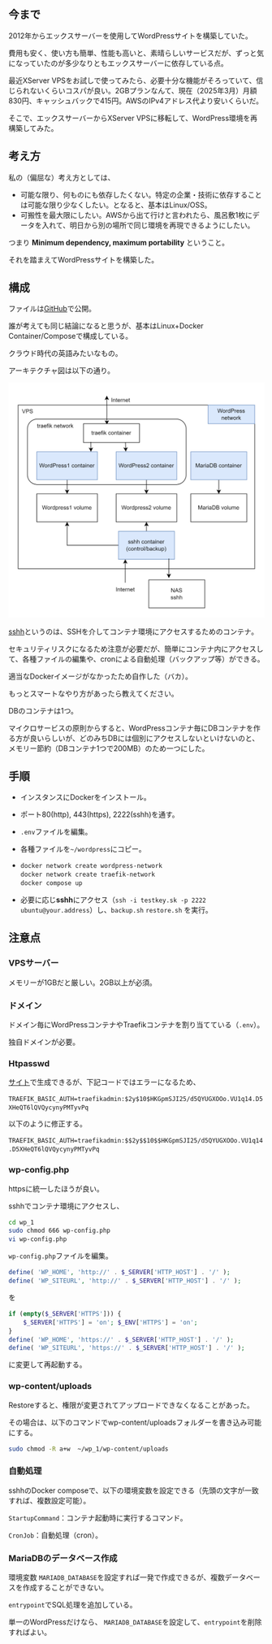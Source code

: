 ## 今まで

2012年からエックスサーバーを使用してWordPressサイトを構築していた。

費用も安く、使い方も簡単、性能も高いと、素晴らしいサービスだが、ずっと気になっていたのが多少なりともエックスサーバーに依存している点。

最近XServer VPSをお試しで使ってみたら、必要十分な機能がそろっていて、信じられないくらいコスパが良い。2GBプランなんて、現在（2025年3月）月額830円、キャッシュバックで415円。AWSのIPv4アドレス代より安いくらいだ。

そこで、エックスサーバーからXServer VPSに移転して、WordPress環境を再構築してみた。



## 考え方
私の（偏屈な）考え方としては、

- 可能な限り、何ものにも依存したくない。特定の企業・技術に依存することは可能な限り少なくしたい。となると、基本はLinux/OSS。
- 可搬性を最大限にしたい。AWSから出て行けと言われたら、風呂敷1枚にデータを入れて、明日から別の場所で同じ環境を再現できるようにしたい。

つまり **Minimum dependency, maximum portability** ということ。

それを踏まえてWordPressサイトを構築した。



## 構成
ファイルは[GitHub](https://github.com/archi-Doc/Arc.WordPress)で公開。

誰が考えても同じ結論になると思うが、基本はLinux+Docker Container/Composeで構成している。

クラウド時代の英語みたいなもの。

アーキテクチャ図は以下の通り。

![](WordPress.png)

[sshh](https://github.com/archi-Doc/sshh)というのは、SSHを介してコンテナ環境にアクセスするためのコンテナ。

セキュリティリスクになるため注意が必要だが、簡単にコンテナ内にアクセスして、各種ファイルの編集や、cronによる自動処理（バックアップ等）ができる。

適当なDockerイメージがなかったため自作した（バカ）。

もっとスマートなやり方があったら教えてください。



DBのコンテナは1つ。

マイクロサービスの原則からすると、WordPressコンテナ毎にDBコンテナを作る方が良いらしいが、どのみちDBには個別にアクセスしないといけないのと、メモリー節約（DBコンテナ1つで200MB）のため一つにした。



## 手順

- インスタンスにDockerをインストール。

- ポート80(http), 443(https), 2222(sshh)を通す。

- `.env`ファイルを編集。

- 各種ファイルを`~/wordpress`にコピー。

- ```bash
  docker network create wordpress-network
  docker network create traefik-network
  docker compose up
  ```

- 必要に応じ**sshh**にアクセス（`ssh -i testkey.sk -p 2222 ubuntu@your.address`）し、`backup.sh` `restore.sh` を実行。



## 注意点

### VPSサーバー

メモリーが1GBだと厳しい。2GB以上が必須。

### ドメイン

ドメイン毎にWordPressコンテナやTraefikコンテナを割り当てている（`.env`）。

独自ドメインが必要。

### Htpasswd

[サイト](https://hostingcanada.org/htpasswd-generator/)で生成できるが、下記コードではエラーになるため、

`TRAEFIK_BASIC_AUTH=traefikadmin:$2y$10$HKGpmSJI25/d5QYUGXOOo.VU1q14.D5XHeQT6lQVQycynyPMTyvPq`

以下のように修正する。

`TRAEFIK_BASIC_AUTH=traefikadmin:$$2y$$10$$HKGpmSJI25/d5QYUGXOOo.VU1q14.D5XHeQT6lQVQycynyPMTyvPq`

### wp-config.php

httpsに統一したほうが良い。

sshhでコンテナ環境にアクセスし、

```bash
cd wp_1
sudo chmod 666 wp-config.php
vi wp-config.php
```

`wp-config.php`ファイルを編集。

```php
define( 'WP_HOME', 'http://' . $_SERVER['HTTP_HOST'] . '/' );
define( 'WP_SITEURL', 'http://' . $_SERVER['HTTP_HOST'] . '/' );
```

を

```php
if (empty($_SERVER['HTTPS'])) {
    $_SERVER['HTTPS'] = 'on'; $_ENV['HTTPS'] = 'on';
}
define( 'WP_HOME', 'https://' . $_SERVER['HTTP_HOST'] . '/' );
define( 'WP_SITEURL', 'https://' . $_SERVER['HTTP_HOST'] . '/' );
```

に変更して再起動する。

### wp-content/uploads

Restoreすると、権限が変更されてアップロードできなくなることがあった。

その場合は、以下のコマンドでwp-content/uploadsフォルダーを書き込み可能にする。

```bash
sudo chmod -R a+w  ~/wp_1/wp-content/uploads
```

### 自動処理

sshhのDocker composeで、以下の環境変数を設定できる（先頭の文字が一致すれば、複数設定可能）。

`StartupCommand`：コンテナ起動時に実行するコマンド。

`CronJob`：自動処理（cron）。

### MariaDBのデータベース作成

環境変数 `MARIADB_DATABASE`を設定すれば一発で作成できるが、複数データベースを作成することができない。

`entrypoint`でSQL処理を追加している。

単一のWordPressだけなら、 `MARIADB_DATABASE`を設定して、`entrypoint`を削除すればよい。

